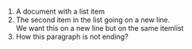 1) A document with a list item
2) The second item in the list
going on a new line.\
  We want this on a new line but on the same itemlist
3) How this paragraph is not ending? 